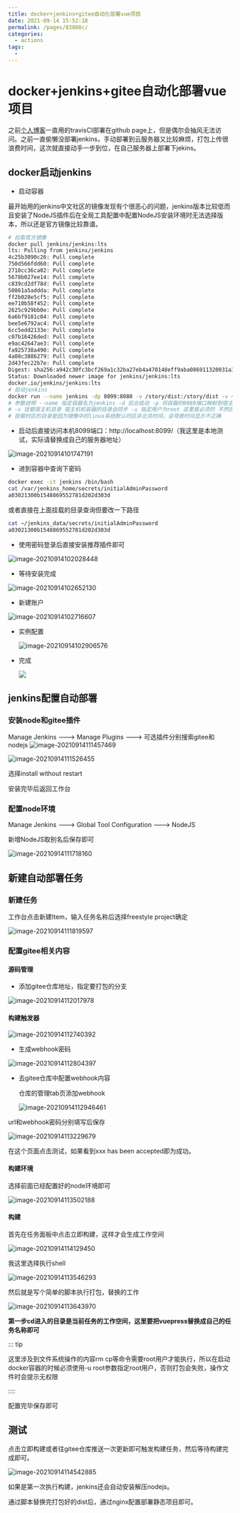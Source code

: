 ```yaml
---
title: docker+jenkins+gitee自动化部署vue项目
date: 2021-09-14 15:52:18
permalink: /pages/83808c/
categories: 
  - actions
tags: 
  - 
---
```

# docker+jenkins+gitee自动化部署vue项目

之前[个人博客](https://blog.storyxc.com)一直用的travisCI部署在github page上，但是偶尔会抽风无法访问。之前一直偷懒没部署jenkins，手动部署到云服务器又比较麻烦，打包上传很浪费时间，这次就直接动手一步到位，在自己服务器上部署下jekins。



## docker启动jenkins

- 启动容器

最开始用的jenkins中文社区的镜像发现有个很恶心的问题，jenkins版本比较低而且安装了NodeJS插件后在全局工具配置中配置NodeJS安装环境时无法选择版本，所以还是官方镜像比较靠谱。

```bash
# 拉取官方镜像
docker pull jenkins/jenkins:lts
lts: Pulling from jenkins/jenkins
4c25b3090c26: Pull complete
750d566fdd60: Pull complete
2718cc36ca02: Pull complete
5678b027ee14: Pull complete
c839cd2df78d: Pull complete
50861a5addda: Pull complete
ff2b028e5cf5: Pull complete
ee710b58f452: Pull complete
2625c929bb0e: Pull complete
6a6bf9181c04: Pull complete
bee5e6792ac4: Pull complete
6cc5edd2133e: Pull complete
c07b16426ded: Pull complete
e9ac42647ae3: Pull complete
fa925738a490: Pull complete
4a08c3886279: Pull complete
2d43fec22b7e: Pull complete
Digest: sha256:a942c30fc3bcf269a1c32ba27eb4a470148eff9aba086911320031a3c3943e6c
Status: Downloaded newer image for jenkins/jenkins:lts
docker.io/jenkins/jenkins:lts
# 启动jenkins
docker run --name jenkins -dp 8099:8080 -v /story/dist:/story/dist -v ~/jenkins_data:/var/jenkins_home -u root  -e TZ="Asia/Shanghai" -v /etc/localtime:/etc/localtime:ro jenkins/jenkins:lts
# 参数说明 --name 指定容器名为jenkins -d 后台启动 -p 将容器的8080端口映射到宿主机的8099端口
# -v 挂载宿主机目录 宿主机和容器的目录会同步 -u 指定用户为root 这里是必须的 不然后续操作文件系统会报无权限
# 挂载时区的目录是因为镜像中的linux系统默认时区非北京时间，会导致时间显示不正确
```

- 启动后直接访问本机8099端口：http://localhost:8099/（我这里是本地测试，实际请替换成自己的服务器地址）

![image-20210914101747191](https://io.storyxc.com/image-20210914101747191.png)

- 进到容器中查询下密码

```bash
docker exec -it jenkins /bin/bash
cat /var/jenkins_home/secrets/initialAdminPassword
a03021300b1548869552781d202d303d
```

或者直接在上面挂载的目录查询但要改一下路径

```bash
cat ~/jenkins_data/secrets/initialAdminPassword
a03021300b1548869552781d202d303d
```

- 使用密码登录后直接安装推荐插件即可

![image-20210914102028448](https://io.storyxc.com/image-20210914102028448.png)

- 等待安装完成

![image-20210914102652130](https://io.storyxc.com/image-20210914102652130.png)

- 新建账户

![image-20210914102716607](https://io.storyxc.com/image-20210914102716607.png)

- 实例配置

  ![image-20210914102906576](https://io.storyxc.com/image-20210914102906576.png)

- 完成

  ![](https://io.storyxc.com/image-20210914102924807.png)

## jenkins配置自动部署

### 安装node和gitee插件

Manage Jenkins ---> Manage Plugins ---> 可选插件分别搜索gitee和nodejs
![image-20210914111457469](https://io.storyxc.com/image-20210914111457469.png)

![image-20210914111526455](https://io.storyxc.com/image-20210914111526455.png)

选择install without restart

安装完毕后返回工作台

### 配置node环境

Manage Jenkins ---> Global Tool Configuration ---> NodeJS

新增NodeJS取别名后保存即可

![image-20210914111718160](https://io.storyxc.com/image-20210914111718160.png)

## 新建自动部署任务

### 新建任务

工作台点击新建Item，输入任务名称后选择freestyle project确定

![image-20210914111819597](https://io.storyxc.com/image-20210914111819597.png)

### 配置gitee相关内容

#### 源码管理

- 添加gitee仓库地址，指定要打包的分支

![image-20210914112017978](https://io.storyxc.com/image-20210914112017978.png)

#### 构建触发器

![image-20210914112740392](https://io.storyxc.com/image-20210914112740392.png)



- 生成webhook密码

![image-20210914112804397](https://io.storyxc.com/image-20210914112804397.png)

- 去gitee仓库中配置webhook内容

  仓库的管理tab页添加webhook

  ![image-20210914112946461](https://io.storyxc.com/image-20210914112946461.png)

url和webhook密码分别填写后保存

![image-20210914113229679](https://io.storyxc.com/image-20210914113229679.png)

在这个页面点击测试，如果看到xxx has been accepted即为成功。

#### 构建环境

选择前面已经配置好的node环境即可

![image-20210914113502188](https://io.storyxc.com/image-20210914113502188.png)

#### 构建

首先在任务面板中点击立即构建，这样才会生成工作空间

![image-20210914114129450](https://io.storyxc.com/image-20210914114129450.png)



我这里选择执行shell

![image-20210914113546293](https://io.storyxc.com/image-20210914113546293.png)



然后就是写个简单的脚本执行打包，替换的工作

![image-20210914113643970](https://io.storyxc.com/image-20210914113643970.png)

**第一步cd进入的目录是当前任务的工作空间，这里要把vuepress替换成自己的任务名称即可**



::: tip

这里涉及到文件系统操作的内容rm cp等命令需要root用户才能执行，所以在启动docker容器的时候必须使用-u root参数指定root用户，否则打包会失败，操作文件时会提示无权限

::::

配置完毕保存即可



## 测试

点击立即构建或者往gitee仓库推送一次更新即可触发构建任务，然后等待构建完成即可。

![image-20210914114542885](https://io.storyxc.com/image-20210914114542885.png)

如果是第一次执行构建，jenkins还会自动安装解压nodejs。

通过脚本替换完打包好的dist后，通过nginx配置部署静态项目即可。
